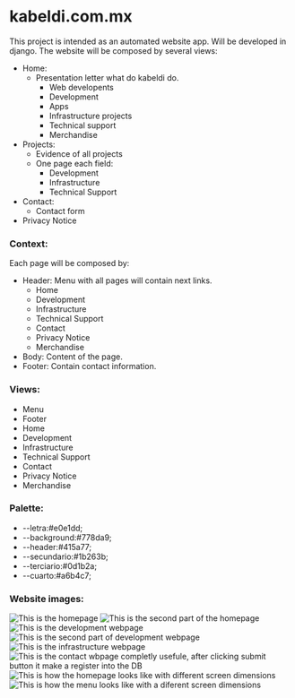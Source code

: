 # kabeldi.com.mx
This project is intended as an automated website app.
Will be developed in django.
The website will be composed by several views:
- Home:
    - Presentation letter what do kabeldi do.
        - Web developents
        - Development
        - Apps
        - Infrastructure projects
        - Technical support
        - Merchandise
- Projects:
    - Evidence of all projects
    - One page each field:
        - Development
        - Infrastructure
        - Technical Support
- Contact:
    - Contact form
- Privacy Notice

### Context:
Each page will be composed by:
- Header: Menu with all pages will contain next links.
    - Home
    - Development
    - Infrastructure
    - Technical Support
    - Contact
    - Privacy Notice
    - Merchandise
- Body: Content of the page.
- Footer: Contain contact information.

### Views:
- Menu
- Footer
- Home
- Development
- Infrastructure
- Technical Support
- Contact
- Privacy Notice
- Merchandise

### Palette:
- --letra:#e0e1dd;
- --background:#778da9;
- --header:#415a77;
- --secundario:#1b263b;
- --terciario:#0d1b2a;
- --cuarto:#a6b4c7;

### Website images:
![This is the homepage](/Kabeldi/kabeldi_app/static/git/1.png "This is the homepage")
![This is the second part of the homepage](/Kabeldi/kabeldi_app/static/git/8.png "This is the second part of the homepage")
![This is the development webpage](/Kabeldi/kabeldi_app/static/git/7.png "This is the development webpage")
![This is the second part of development webpage](/Kabeldi/kabeldi_app/static/git/6.png "This is the second part of development webpage")
![This is the infrastructure webpage](/Kabeldi/kabeldi_app/static/git/5.png "This is the infrastructure webpage")
![This is the contact wbpage completly usefule, after clicking submit button it make a register into the DB](/Kabeldi/kabeldi_app/static/git/4.png "This is the contact wbpage completly usefule, after clicking submit button it make a register into the DB")
![This is how the homepage looks like with different screen dimensions](/Kabeldi/kabeldi_app/static/git/2.png "This is how the homepage looks like with different screen dimensions")
![This is how the menu looks like with a diferent screen dimensions](/Kabeldi/kabeldi_app/static/git/3.png "This is how the menu looks like with a diferent screen dimensions")
